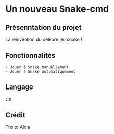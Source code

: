 # Un nouveau Snake-cmd

## Présenntation du projet

La réinvention du célèbre jeu snake !

## Fonctionnalités 

    - Jouer à Snake manuellement
    - Jouer à Snake automatiquement

## Langage

C#

## Crédit

Thx to Aiola